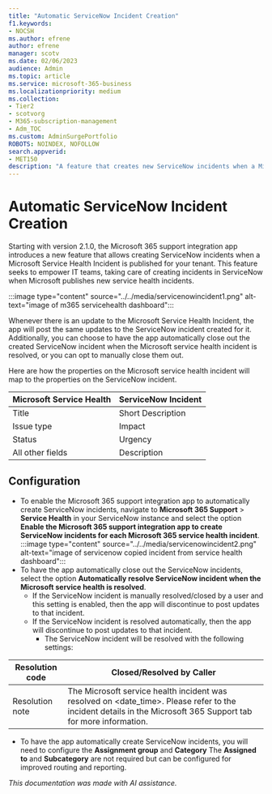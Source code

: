 ```yaml
---
title: "Automatic ServiceNow Incident Creation"
f1.keywords:
- NOCSH
ms.author: efrene
author: efrene
manager: scotv
ms.date: 02/06/2023
audience: Admin
ms.topic: article
ms.service: microsoft-365-business
ms.localizationpriority: medium
ms.collection:
- Tier2
- scotvorg
- M365-subscription-management
- Adm_TOC
ms.custom: AdminSurgePortfolio
ROBOTS: NOINDEX, NOFOLLOW
search.appverid:
- MET150
description: "A feature that creates new ServiceNow incidents when a Microsoft Service Health Incident is published for your Microsoft 365 tenant."
---
```


# Automatic ServiceNow Incident Creation

Starting with version 2.1.0, the Microsoft 365 support integration app introduces a new feature that allows creating ServiceNow incidents when a Microsoft Service Health Incident is published for your tenant. This feature seeks to empower IT teams, taking care of creating incidents in ServiceNow when Microsoft publishes new service health incidents.

:::image type="content" source="../../media/servicenowincident1.png" alt-text="image of m365 servicehealth dashboard":::

Whenever there is an update to the Microsoft Service Health Incident, the app will post the same updates to the ServiceNow incident created for it. Additionally, you can choose to have the app automatically close out the created ServiceNow incident when the Microsoft service health incident is resolved, or you can opt to manually close them out.

Here are how the properties on the Microsoft service health incident will map to the properties on the ServiceNow incident.

| Microsoft Service Health | ServiceNow Incident |
| --- | --- |
| Title | Short Description |
| Issue type | Impact |
| Status | Urgency |
| All other fields | Description |

## Configuration

- To enable the Microsoft 365 support integration app to automatically create ServiceNow incidents, navigate to **Microsoft 365 Support** > **Service Health** in your ServiceNow instance and select the option **Enable the Microsoft 365 support integration app to create ServiceNow incidents for each Microsoft 365 service health incident**.
:::image type="content" source="../../media/servicenowincident2.png" alt-text="image of servicenow copied incident from service health dashboard":::
- To have the app automatically close out the ServiceNow incidents, select the option **Automatically resolve ServiceNow incident when the Microsoft service health is resolved**.
    - If the ServiceNow incident is manually resolved/closed by a user and this setting is enabled, then the app will discontinue to post updates to that incident.
    - If the ServiceNow incident is resolved automatically, then the app will discontinue to post updates to that incident.
        - The ServiceNow incident will be resolved with the following settings:

| Resolution code | Closed/Resolved by Caller |
| --- | --- |
| Resolution note | The Microsoft service health incident was resolved on <date_time>. Please refer to the incident details in the Microsoft 365 Support tab for more information. |

- To have the app automatically create ServiceNow incidents, you will need to configure the **Assignment group** and **Category** The **Assigned to** and **Subcategory** are not required but can be configured for improved routing and reporting.

*This documentation was made with AI assistance.*
